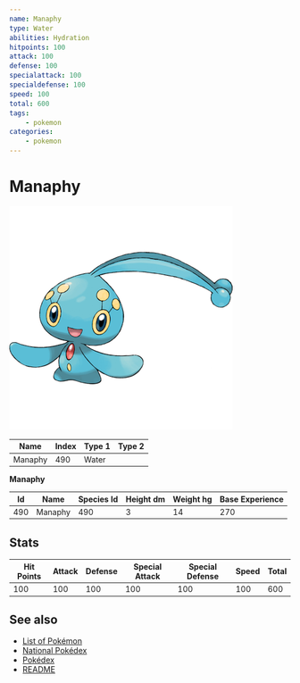 ```yaml
---
name: Manaphy
type: Water
abilities: Hydration
hitpoints: 100
attack: 100
defense: 100
specialattack: 100
specialdefense: 100
speed: 100
total: 600
tags:
    - pokemon
categories:
    - pokemon
---
```


# Manaphy


![Manaphy](images/490.png)

| **Name** | **Index** | **Type 1** | **Type 2** |
|----|----|----|----|
| Manaphy | 490 | Water  |  |

**Manaphy** 




| **Id** | **Name** | **Species Id** | **Height dm** | **Weight hg** | **Base Experience** |
|--------|----------|----------------|------------|------------|---------------------|
| 490 | Manaphy | 490 | 3 | 14 | 270 |



## Stats

| **Hit Points** | **Attack** | **Defense** | **Special Attack** | **Special Defense** | **Speed** | **Total** |
|----------------|------------|-------------|--------------------|---------------------|-----------|-----------|
| 100 | 100 | 100 | 100 | 100 | 100 | 600 |

## See also

- [List of Pokémon](../pokemon.md)
- [National Pokédex](../national_pokedex.md)
- [Pokédex](../pokedex.md)
- [README](../README.md)
